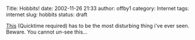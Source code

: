 Title: Hobbits!
date: 2002-11-26 21:33
author: offby1
category: Internet
tags: internet
slug: hobbits
status: draft

[This](http://www.game-revolution.com/download/trickyl/goodies/Video/baggins.mov) (Quicktime required) has to be the most disturbing thing i\'ve ever seen. Beware. You cannot *un*-see this\...
